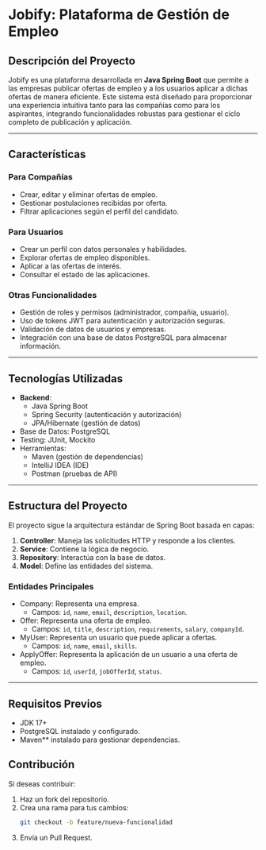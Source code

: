 # Jobify: Plataforma de Gestión de Empleo

## Descripción del Proyecto
Jobify es una plataforma desarrollada en **Java Spring Boot** que permite a las empresas publicar ofertas de empleo y a los usuarios aplicar a dichas ofertas de manera eficiente. Este sistema está diseñado para proporcionar una experiencia intuitiva tanto para las compañías como para los aspirantes, integrando funcionalidades robustas para gestionar el ciclo completo de publicación y aplicación.

---

## Características

### Para Compañías
- Crear, editar y eliminar ofertas de empleo.
- Gestionar postulaciones recibidas por oferta.
- Filtrar aplicaciones según el perfil del candidato.

### Para Usuarios
- Crear un perfil con datos personales y habilidades.
- Explorar ofertas de empleo disponibles.
- Aplicar a las ofertas de interés.
- Consultar el estado de las aplicaciones.

### Otras Funcionalidades
- Gestión de roles y permisos (administrador, compañía, usuario).
- Uso de tokens JWT para autenticación y autorización seguras.
- Validación de datos de usuarios y empresas.
- Integración con una base de datos PostgreSQL para almacenar información.

---

## Tecnologías Utilizadas
- **Backend**:
  - Java Spring Boot
  - Spring Security (autenticación y autorización)
  - JPA/Hibernate (gestión de datos)
- Base de Datos: PostgreSQL
- Testing: JUnit, Mockito
- Herramientas:
  - Maven (gestión de dependencias)
  - IntelliJ IDEA (IDE)
  - Postman (pruebas de API)

---

## **Estructura del Proyecto**
El proyecto sigue la arquitectura estándar de Spring Boot basada en capas:
1. **Controller**: Maneja las solicitudes HTTP y responde a los clientes.
2. **Service**: Contiene la lógica de negocio.
3. **Repository**: Interactúa con la base de datos.
4. **Model**: Define las entidades del sistema.

### Entidades Principales
- Company: Representa una empresa.
  - Campos: `id`, `name`, `email`, `description`, `location`.
- Offer: Representa una oferta de empleo.
  - Campos: `id`, `title`, `description`, `requirements`, `salary`, `companyId`.
- MyUser: Representa un usuario que puede aplicar a ofertas.
  - Campos: `id`, `name`, `email`, `skills`.
- ApplyOffer: Representa la aplicación de un usuario a una oferta de empleo.
  - Campos: `id`, `userId`, `jobOfferId`, `status`.

---

## **Requisitos Previos**
- JDK 17+
- PostgreSQL instalado y configurado.
- Maven** instalado para gestionar dependencias.



## Contribución
Si deseas contribuir:
1. Haz un fork del repositorio.
2. Crea una rama para tus cambios:
   ```bash
   git checkout -b feature/nueva-funcionalidad
   ```
3. Envía un Pull Request.
